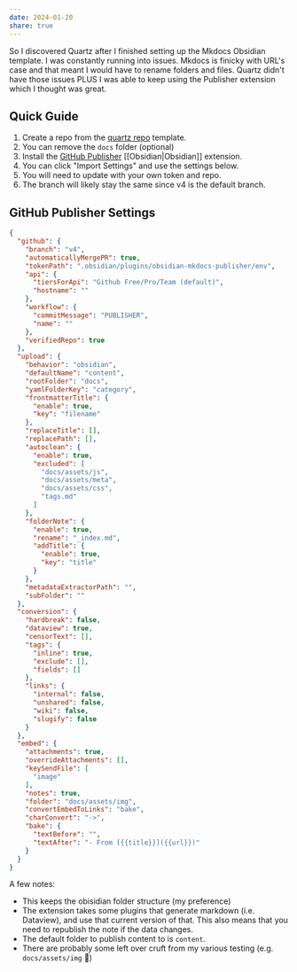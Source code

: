 ```yaml
---
date: 2024-01-20
share: true
---
```


So I discovered Quartz after I finished setting up the Mkdocs Obsidian template. I was constantly running into issues. Mkdocs is finicky with URL's case and that meant I would have to rename folders and files. Quartz didn't have those issues PLUS I was able to keep using the Publisher extension which I thought was great.
## Quick Guide

1. Create a repo from the [quartz repo](https://github.com/jackyzha0/quartz) template.
2. You can remove the `docs` folder (optional)
3. Install the [GitHub Publisher](https://github.com/ObsidianPublisher/obsidian-github-publisher) [[Obsidian|Obsidian]] extension.
4. You can click "Import Settings" and use the settings below.
5. You will need to update with your own token and repo.
  1. The branch will likely stay the same since v4 is the default branch.

## GitHub Publisher Settings
```json
{
  "github": {
    "branch": "v4",
    "automaticallyMergePR": true,
    "tokenPath": ".obsidian/plugins/obsidian-mkdocs-publisher/env",
    "api": {
      "tiersForApi": "Github Free/Pro/Team (default)",
      "hostname": ""
    },
    "workflow": {
      "commitMessage": "PUBLISHER",
      "name": ""
    },
    "verifiedRepo": true
  },
  "upload": {
    "behavior": "obsidian",
    "defaultName": "content",
    "rootFolder": "docs",
    "yamlFolderKey": "category",
    "frontmatterTitle": {
      "enable": true,
      "key": "filename"
    },
    "replaceTitle": [],
    "replacePath": [],
    "autoclean": {
      "enable": true,
      "excluded": [
        "docs/assets/js",
        "docs/assets/meta",
        "docs/assets/css",
        "tags.md"
      ]
    },
    "folderNote": {
      "enable": true,
      "rename": "_index.md",
      "addTitle": {
        "enable": true,
        "key": "title"
      }
    },
    "metadataExtractorPath": "",
    "subFolder": ""
  },
  "conversion": {
    "hardbreak": false,
    "dataview": true,
    "censorText": [],
    "tags": {
      "inline": true,
      "exclude": [],
      "fields": []
    },
    "links": {
      "internal": false,
      "unshared": false,
      "wiki": false,
      "slugify": false
    }
  },
  "embed": {
    "attachments": true,
    "overrideAttachments": [],
    "keySendFile": [
      "image"
    ],
    "notes": true,
    "folder": "docs/assets/img",
    "convertEmbedToLinks": "bake",
    "charConvert": "->",
    "bake": {
      "textBefore": "",
      "textAfter": "- From [{{title}}]({{url}})"
    }
  }
}
```

A few notes:
- This keeps the obisidian folder structure (my preference)
- The extension takes some plugins that generate markdown (i.e. Dataview), and use that current version of that. This also means that you need to republish the note if the data changes.
- The default folder to publish content to is `content`.
- There are probably some left over cruft from my various testing (e.g. `docs/assets/img` 😬) 